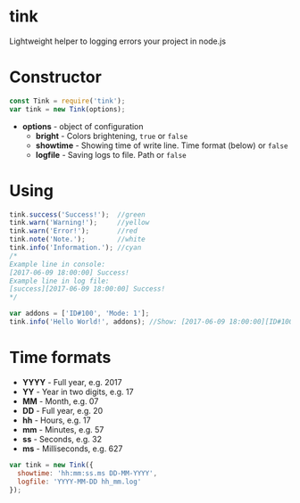 # tink
Lightweight helper to logging errors your project in node.js

# Constructor
```javascript
const Tink = require('tink');
var tink = new Tink(options);
```
- __options__ - object of configuration
  - __bright__ - Colors brightening, `true` or `false`
  - __showtime__ - Showing time of write line. Time format (below) or `false`
  - __logfile__ - Saving logs to file. Path or `false`

# Using
```javascript
tink.success('Success!');  //green
tink.warn('Warning!');     //yellow
tink.warn('Error!');       //red
tink.note('Note.');        //white
tink.info('Information.'); //cyan
/*
Example line in console:
[2017-06-09 18:00:00] Success!
Example line in log file:
[success][2017-06-09 18:00:00] Success!
*/

var addons = ['ID#100', 'Mode: 1'];
tink.info('Hello World!', addons); //Show: [2017-06-09 18:00:00][ID#100][Mode: 1] Hello World!
```

# Time formats
- __YYYY__ - Full year, e.g. 2017
- __YY__ - Year in two digits, e.g. 17
- __MM__ - Month, e.g. 07
- __DD__ - Full year, e.g. 20
- __hh__ - Hours, e.g. 17
- __mm__ - Minutes, e.g. 57
- __ss__ - Seconds, e.g. 32
- __ms__ - Milliseconds, e.g. 627
```javascript
var tink = new Tink({
  showtime: 'hh:mm:ss.ms DD-MM-YYYY',
  logfile: 'YYYY-MM-DD hh_mm.log'
});
```
